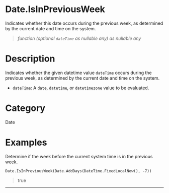 ﻿# Date.IsInPreviousWeek
Indicates whether this date occurs during the previous week, as determined by the current date and time on the system.
> _function (optional <code>dateTime</code> as nullable any) as nullable any_
# Description 
Indicates whether the given datetime value <code>dateTime</code> occurs during the previous week, as determined by the current date and time on the system.
      <ul>
      <li><code>dateTime</code>: A <code>date</code>, <code>datetime</code>, or <code>datetimezone</code> value to be evaluated.</li>
      </ul>
# Category 
Date
# Examples 
Determine if the week before the current system time is in the previous week.
```
Date.IsInPreviousWeek(Date.AddDays(DateTime.FixedLocalNow(), -7))
```
> true
***
